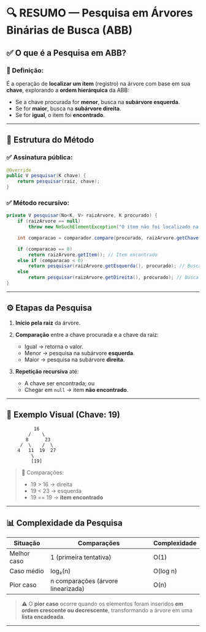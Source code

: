 # 🔍 RESUMO — Pesquisa em Árvores Binárias de Busca (ABB)

## ✅ O que é a Pesquisa em ABB?

### 📌 Definição:

É a operação de **localizar um item** (registro) na árvore com base em sua **chave**, explorando a **ordem hierárquica** da ABB:

* Se a chave procurada for **menor**, busca na **subárvore esquerda**.
* Se for **maior**, busca na **subárvore direita**.
* Se for **igual**, o item foi **encontrado**.

---

## 🧠 Estrutura do Método

### ✅ Assinatura pública:

```java
@Override
public V pesquisar(K chave) {
    return pesquisar(raiz, chave);
}
```

### ✅ Método recursivo:

```java
private V pesquisar(No<K, V> raizArvore, K procurado) {
    if (raizArvore == null)
        throw new NoSuchElementException("O item não foi localizado na árvore!");

    int comparacao = comparador.compare(procurado, raizArvore.getChave());

    if (comparacao == 0)
        return raizArvore.getItem(); // Item encontrado
    else if (comparacao < 0)
        return pesquisar(raizArvore.getEsquerda(), procurado); // Busca à esquerda
    else
        return pesquisar(raizArvore.getDireita(), procurado); // Busca à direita
}
```

---

## ⚙️ Etapas da Pesquisa

1. **Início pela raiz** da árvore.
2. **Comparação** entre a chave procurada e a chave da raiz:

   * Igual → retorna o valor.
   * Menor → pesquisa na subárvore **esquerda**.
   * Maior → pesquisa na subárvore **direita**.
3. **Repetição recursiva** até:

   * A chave ser encontrada; ou
   * Chegar em `null` → item **não encontrado**.

---

## 🧪 Exemplo Visual (Chave: 19)

```text
          16
        /    \
       8      23
     /  \    /  \
    4   11  19  27
         \
         [19]
```

> 🔎 Comparações:
>
> * 19 > 16 → direita
> * 19 < 23 → esquerda
> * 19 == 19 → **item encontrado**

---

## 📊 Complexidade da Pesquisa

| Situação    | Comparações                        | Complexidade |
| ----------- | ---------------------------------- | ------------ |
| Melhor caso | 1 (primeira tentativa)             | O(1)         |
| Caso médio  | log₂(n)                            | O(log n)     |
| Pior caso   | n comparações (árvore linearizada) | O(n)         |

> ⚠️ O **pior caso** ocorre quando os elementos foram inseridos **em ordem crescente ou decrescente**, transformando a árvore em uma **lista encadeada**.

---

